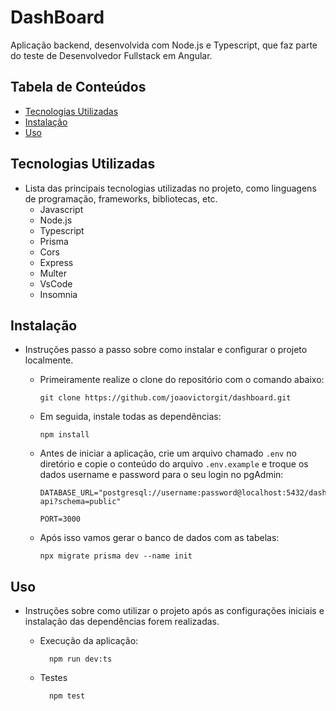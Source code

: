 # DashBoard

Aplicação backend, desenvolvida com Node.js e Typescript, que faz parte do teste de Desenvolvedor Fullstack em Angular.

## Tabela de Conteúdos

- [Tecnologias Utilizadas](https://chat.openai.com/c/420175f8-6699-4ca1-8222-5d57874f6ad0#tecnologias-utilizadas)
- [Instalação](https://chat.openai.com/c/420175f8-6699-4ca1-8222-5d57874f6ad0#instala%C3%A7%C3%A3o)
- [Uso](https://chat.openai.com/c/420175f8-6699-4ca1-8222-5d57874f6ad0#uso)

## Tecnologias Utilizadas

- Lista das principais tecnologias utilizadas no projeto, como linguagens de programação, frameworks, bibliotecas, etc.
  - Javascript
  - Node.js
  - Typescript
  - Prisma
  - Cors
  - Express
  - Multer
  - VsCode
  - Insomnia

## Instalação

- Instruções passo a passo sobre como instalar e configurar o projeto localmente.

  - Primeiramente realize o clone do repositório com o comando abaixo:

        git clone https://github.com/joaovictorgit/dashboard.git

  - Em seguida, instale todas as dependências:

        npm install

  - Antes de iniciar a aplicação, crie um arquivo chamado `.env` no diretório e copie o conteúdo do arquivo `.env.example` e troque os dados username e password para o seu login no pgAdmin:

        DATABASE_URL="postgresql://username:password@localhost:5432/dashboard-api?schema=public"

        PORT=3000

  - Após isso vamos gerar o banco de dados com as tabelas:

        npx migrate prisma dev --name init

## Uso

- Instruções sobre como utilizar o projeto após as configurações iniciais e instalação das dependências forem realizadas.

  - Execução da aplicação:

          npm run dev:ts

  - Testes

          npm test
